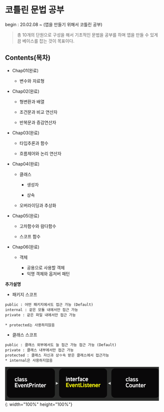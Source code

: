 # 코틀린 문법 공부
begin : 20.02.08  ~ (앱을 만들기 위해서 코틀린 공부)

>총 10개의 단원으로 구성을 해서 기초적인 문법을 공부를 하며 앱을 만들 수 있게끔 베이스를 잡는 것이 목표이다.

## Contents(목차)
  + Chap01(완료)
  
    + 변수와 자료형
  
  + Chap02(완료)
    
    + 형변환과 배열
    
    + 조건문과 비교 연산자
    
    + 반복문과 증감연산자
  
  + Chap03(완료)
  
    + 타입추론과 함수
    
    + 흐름제어와 논리 연산자
    
  + Chap04(완료)
  
    + 클래스
  
      + 생성자
      
      + 상속
      
    + 오버라이딩과 추상화
      
  + Chap05(완료)
     
     + 고차함수와 람다함수
     
     + 스코프 함수
  
  + Chap06(완료)
 
     + 객체
      
        + 공용으로 사용할 객체
        + 익명 객체와 옵저버 패턴
        
        
 **추가설명**
    
   - 패키지 스코프
    
    public : 어떤 패키지에서도 접근 가능 (Default)
    internal : 같은 모듈 내에서만 접근 가능
    private : 같은 파일 내에서만 접근 가능
    
    * protected는 사용하지않음

   - 클래스 스코프
    
    public : 클래스 외부에서도 늘 접근 가능 접근 가능 (Default)
    private : 클래스 내부에서만 접근 가능
    protected : 클래스 자신과 상ㅇ속 받은 클래스에서 접근가능
    * internal은 사용하지않음


![title](Chap06_03%20Image.PNG){: width="100%" height="100%"}